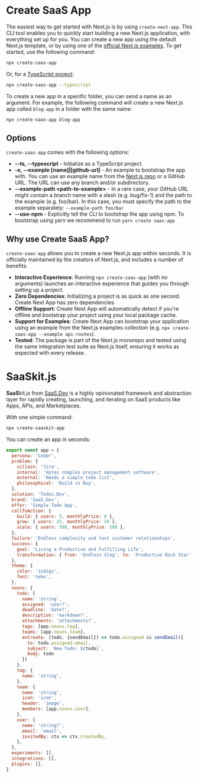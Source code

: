 # Create SaaS App

The easiest way to get started with Next.js is by using `create-next-app`. This CLI tool enables you to quickly start building a new Next.js application, with everything set up for you. You can create a new app using the default Next.js template, or by using one of the [official Next.js examples](https://github.com/vercel/next.js/tree/canary/examples). To get started, use the following command:

```bash
npx create-saas-app
```

Or, for a [TypeScript project](https://github.com/vercel/next.js/blob/canary/docs/basic-features/typescript.md):

```bash
npx create-saas-app --typescript
```

To create a new app in a specific folder, you can send a name as an argument. For example, the following command will create a new Next.js app called `blog-app` in a folder with the same name:

```bash
npx create-saas-app blog-app
```

## Options

`create-saas-app` comes with the following options:

- **--ts, --typescript** - Initialize as a TypeScript project.
- **-e, --example [name]|[github-url]** - An example to bootstrap the app with. You can use an example name from the [Next.js repo](https://github.com/vercel/next.js/tree/master/examples) or a GitHub URL. The URL can use any branch and/or subdirectory.
- **--example-path &lt;path-to-example&gt;** - In a rare case, your GitHub URL might contain a branch name with a slash (e.g. bug/fix-1) and the path to the example (e.g. foo/bar). In this case, you must specify the path to the example separately: `--example-path foo/bar`
- **--use-npm** - Explicitly tell the CLI to bootstrap the app using npm. To bootstrap using yarn we recommend to run `yarn create saas-app`

## Why use Create SaaS App?

`create-saas-app` allows you to create a new Next.js app within seconds. It is officially maintained by the creators of Next.js, and includes a number of benefits:

- **Interactive Experience**: Running `npx create-saas-app` (with no arguments) launches an interactive experience that guides you through setting up a project.
- **Zero Dependencies**: Initializing a project is as quick as one second. Create Next App has zero dependencies.
- **Offline Support**: Create Next App will automatically detect if you're offline and bootstrap your project using your local package cache.
- **Support for Examples**: Create Next App can bootstrap your application using an example from the Next.js examples collection (e.g. `npx create-saas-app --example api-routes`).
- **Tested**: The package is part of the Next.js monorepo and tested using the same integration test suite as Next.js itself, ensuring it works as expected with every release.

# **SaaS**kit.js

**SaaS**kit.js from [SaaS.Dev](https://saas.dev) is a highly opinionated framework and abstraction layer for rapidly 
creating, launching, and iterating on SaaS products like Apps, APIs, and Marketplaces.

With one simple command:

```bash
npx create-saaskit-app
```

You can create an app in seconds:

```javascript
export const app = {
  persona: 'Coder',
  problem: {
    villain: 'Jira',
    internal: 'Hates complex project management software',
    external: 'Needs a simple todo list',
    philosophical: 'Build vs Buy',
  },
  solution: 'Todos.Dev',
  brand: 'SaaS.Dev',
  offer: 'Simple Todo App',
  callToAction: {
    build: { users: 5, monthlyPrice: 0 },
    grow: { users: 25, monthlyPrice: 50 },
    scale: { users: 500, monthlyPrice: 500 },
  },
  failure: 'Endless complexity and lost customer relationships',
  success: {
    goal: 'Living a Productive and Fulfilling Life',
    transformation: { from: 'Endless Slog', to: 'Productive Rock Star' }
  },
  theme: {
    color: 'indigo',
    font: 'teko',
  },
  nouns: {
    todo: {
      name: 'string',
      assigned: 'user?',
      deadline: 'date?',
      description: 'markdown?',
      attachments: 'attachments?',
      tags: [app.nouns.tag],
      teams: [app.nouns.team],
      onCreate: (todo, {sendEmail}) => todo.assigned && sendEmail({
        to: todo.assigned.email,
        subject: `New Todo: ${todo}`,
        body: todo
      })
    },
    tag: {
      name: 'string',
    },
    team: {
      name: 'string',
      icon: 'icon',
      header: 'image',
      members: [app.nouns.user],
    },
    user: {
      name: 'string?',
      email: 'email',
      invitedBy: ctx => ctx.createdBy,
    },
  },
  experiments: [],
  integrations: [],
  plugins: [],
}

```